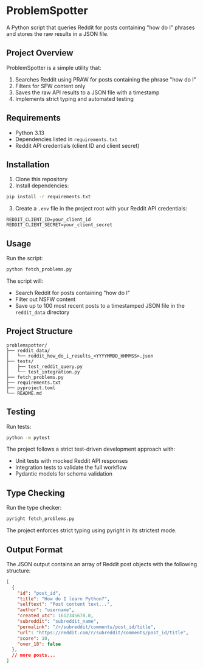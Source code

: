 # ProblemSpotter

A Python script that queries Reddit for posts containing "how do I" phrases and stores the raw results in a JSON file.

## Project Overview

ProblemSpotter is a simple utility that:

1. Searches Reddit using PRAW for posts containing the phrase "how do I"
2. Filters for SFW content only
3. Saves the raw API results to a JSON file with a timestamp
4. Implements strict typing and automated testing

## Requirements

- Python 3.13
- Dependencies listed in `requirements.txt`
- Reddit API credentials (client ID and client secret)

## Installation

1. Clone this repository
2. Install dependencies:

```bash
pip install -r requirements.txt
```

3. Create a `.env` file in the project root with your Reddit API credentials:

```
REDDIT_CLIENT_ID=your_client_id
REDDIT_CLIENT_SECRET=your_client_secret
```

## Usage

Run the script:

```bash
python fetch_problems.py
```

The script will:
- Search Reddit for posts containing "how do I"
- Filter out NSFW content
- Save up to 100 most recent posts to a timestamped JSON file in the `reddit_data` directory

## Project Structure

```
problemspotter/
├── reddit_data/
│   └── reddit_how_do_i_results_<YYYYMMDD_HHMMSS>.json
├── tests/
│   ├── test_reddit_query.py
│   └── test_integration.py
├── fetch_problems.py
├── requirements.txt
├── pyproject.toml
└── README.md
```

## Testing

Run tests:

```bash
python -m pytest
```

The project follows a strict test-driven development approach with:
- Unit tests with mocked Reddit API responses
- Integration tests to validate the full workflow
- Pydantic models for schema validation

## Type Checking

Run the type checker:

```bash
pyright fetch_problems.py
```

The project enforces strict typing using pyright in its strictest mode.

## Output Format

The JSON output contains an array of Reddit post objects with the following structure:

```json
[
  {
    "id": "post_id",
    "title": "How do I learn Python?",
    "selftext": "Post content text...",
    "author": "username",
    "created_utc": 1612345678.0,
    "subreddit": "subreddit_name",
    "permalink": "/r/subreddit/comments/post_id/title",
    "url": "https://reddit.com/r/subreddit/comments/post_id/title",
    "score": 10,
    "over_18": false
  },
  // more posts...
]
```
